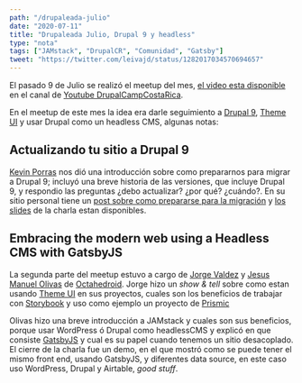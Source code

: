 ```yaml
---
path: "/drupaleada-julio"
date: "2020-07-11"
title: "Drupaleada Julio, Drupal 9 y headless"
type: "nota"
tags: ["JAMstack", "DrupalCR", "Comunidad", "Gatsby"]
tweet: "https://twitter.com/leivajd/status/1282017034570694657"
---
```


El pasado 9 de Julio se realiz&oacute; el meetup del mes, [el video esta disponible](https://youtu.be/oVzqTdqSPR0?t=571) en el canal de [Youtube DrupalCampCostaRica](https://www.youtube.com/c/DrupalCampCostaRica).

En el meetup de este mes la idea era darle seguimiento a [Drupal 9](https://www.drupal.org/docs/understanding-drupal/drupal-9-release-date-and-what-it-means), [Theme UI](https://theme-ui.com/) y usar Drupal como un headless CMS, algunas notas:

## Actualizando tu sitio a Drupal 9

[Kevin Porras](https://twitter.com/kporras07) nos di&oacute; una introducci&oacute;n sobre como prepararnos para migrar a Drupal 9; incluy&oacute; una breve historia de las versiones, que incluye Drupal 9, y respondio las preguntas ¿debo actualizar? ¿por qué? ¿cuándo?. En su sitio personal tiene un [post sobre como prepararse para la migraci&oacute;n](https://kporras07.com/blog/preparing-your-site-drupal-9) y [los slides](https://docs.google.com/presentation/d/1ibEtdI5MRiZ_OPRZLsOha6ggsRY-obiWc7tD5Ft03sw/edit) de la charla estan disponibles.

## Embracing the modern web using a Headless CMS with GatsbyJS

La segunda parte del meetup estuvo a cargo de [Jorge Valdez](https://twitter.com/georch) y [Jesus Manuel Olivas](https://twitter.com/jmolivasde) de [Octahedroid](https://octahedroid.com/). Jorge hizo un _show & tell_ sobre como estan usando [Theme UI](https://theme-ui.com/) en sus proyectos, cuales son los beneficios de trabajar con [Storybook](https://storybook.js.org/) y uso como ejemplo un proyecto de [Prismic](https://prismic.io/)

Olivas hizo una breve introducci&oacute;n a JAMstack y cuales son sus beneficios, porque usar WordPress &oacute; Drupal como headlessCMS y explic&oacute; en que consiste [GatsbyJS](https://www.gatsbyjs.org/) y cual es su papel cuando tenemos un sitio desacoplado. El cierre de la charla fue un demo, en el que mostr&oacute; como se puede tener el mismo front end, usando GatsbyJS, y diferentes data source, en este caso uso WordPress, Drupal y Airtable, _good stuff_.
